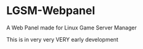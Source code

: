 # LGSM-Webpanel
A Web Panel made for Linux Game Server Manager

This is in very very VERY early development
